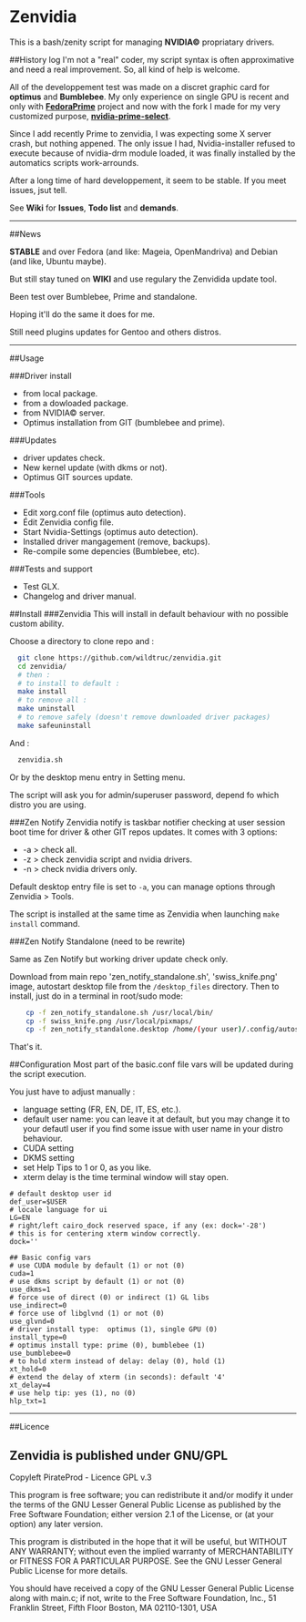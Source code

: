 # Zenvidia
This is a bash/zenity script for managing **NVIDIA©** propriatary drivers.

##History log
I'm not a "real" coder, my script syntax is often approximative and need a real improvement. So, all kind of help is welcome.

All of the developpement test was made on a discret graphic card for **optimus** and **Bumblebee**. My only experience on single GPU is recent and only with **[FedoraPrime](https://github.com/bosim/FedoraPrime)** project and now with the fork I made for my very customized purpose, **[nvidia-prime-select](https://github.com/wildtruc/nvidia-prime-select)**.

Since I add recently Prime to zenvidia, I was expecting some X server crash, but nothing appened. The only issue I had, Nvidia-installer refused to execute because of nvidia-drm module loaded, it was finally installed by the automatics scripts work-arrounds.

After a long time of hard developpement, it seem to be stable. If you meet issues, jsut tell.

See **Wiki** for **Issues**, **Todo list** and **demands**.

------------
##News

**STABLE** and over Fedora (and like: Mageia, OpenMandriva) and Debian (and like, Ubuntu maybe).

But still stay tuned on **WIKI** and use regulary the Zenvidida update tool.

Been test over Bumblebee, Prime and standalone.

Hoping it'll do the same it does for me.

Still need plugins updates for Gentoo and others distros.

------------

##Usage

###Driver install
  
 - from local package.
 - from a dowloaded package.
 - from NVIDIA© server.
 - Optimus installation from GIT (bumblebee and prime).
 
###Updates

 - driver updates check.
 - New kernel update (with dkms or not).
 - Optimus GIT sources update.

###Tools

 - Edit xorg.conf file (optimus auto detection).
 - Édit Zenvidia config file.
 - Start Nvidia-Settings (optimus auto detection).
 - Installed driver mangagement (remove, backups).
 - Re-compile some depencies (Bumblebee, etc).

###Tests and support

 - Test GLX.
 - Changelog and driver manual.

##Install
###Zenvidia
This will install in default behaviour with no possible custom ability.

Choose a directory to clone repo and :
```sh
  git clone https://github.com/wildtruc/zenvidia.git
  cd zenvidia/
  # then :
  # to install to default :
  make install
  # to remove all :
  make uninstall
  # to remove safely (doesn't remove downloaded driver packages)
  make safeuninstall
```
And :
```sh
  zenvidia.sh
```
Or by the desktop menu entry in Setting menu.

The script will ask you for admin/superuser password, depend fo which distro you are using.

###Zen Notify
Zenvidia notify is taskbar notifier checking at user session boot time for driver & other GIT repos updates.
It comes with 3 options:
 - -a > check all.
 - -z > check zenvidia script and nvidia drivers.
 - -n > check nvidia drivers only.

Default desktop entry file is set to ```-a```, you can manage options through Zenvidia > Tools.

The script is installed at the same time as Zenvidia when launching ```make install``` command.

###Zen Notify Standalone
(need to be rewrite)

Same as Zen Notify but working driver update check only.

Download from main repo 'zen_notify_standalone.sh', 'swiss_knife.png' image, autostart desktop file from the ```/desktop_files``` directory. Then to install, just do in a terminal in root/sudo mode:
```sh
	cp -f zen_notify_standalone.sh /usr/local/bin/
	cp -f swiss_knife.png /usr/local/pixmaps/
	cp -f zen_notify_standalone.desktop /home/(your user)/.config/autostart 
```

That's it.

##Configuration
Most part of the basic.conf file vars will be updated during the script execution.

You just have to adjust manually :
 - language setting (FR, EN, DE, IT, ES, etc.).
 - default user name: you can leave it at default, but you may change it to your defautl user if you find some issue with user name in your distro behaviour.
 - CUDA setting
 - DKMS setting
 - set Help Tips to 1 or 0, as you like.
 - xterm delay is the time terminal window will stay open.

```
# default desktop user id
def_user=$USER
# locale language for ui
LG=EN
# right/left cairo_dock reserved space, if any (ex: dock='-28')
# this is for centering xterm window correctly.
dock=''

## Basic config vars
# use CUDA module by default (1) or not (0)
cuda=1
# use dkms script by default (1) or not (0)
use_dkms=1
# force use of direct (0) or indirect (1) GL libs
use_indirect=0
# force use of libglvnd (1) or not (0)
use_glvnd=0
# driver install type:  optimus (1), single GPU (0) 
install_type=0
# optimus install type: prime (0), bumblebee (1) 
use_bumblebee=0
# to hold xterm instead of delay: delay (0), hold (1)
xt_hold=0
# extend the delay of xterm (in seconds): default '4'
xt_delay=4
# use help tip: yes (1), no (0)
hlp_txt=1
```

---------

##Licence

Zenvidia is published under GNU/GPL
-----------------------------------

Copyleft PirateProd - Licence GPL v.3

This program is free software; you can redistribute it and/or modify it under the terms of the GNU Lesser General Public License as published by the Free Software Foundation; either version 2.1 of the License, or (at your option) any later version.

This program is distributed in the hope that it will be useful, but WITHOUT ANY WARRANTY; without even the implied warranty of MERCHANTABILITY or FITNESS FOR A PARTICULAR PURPOSE. See the GNU Lesser General Public License for more details.

You should have received a copy of the GNU Lesser General Public License along with main.c; if not, write to the Free Software Foundation, Inc., 51 Franklin Street, Fifth Floor Boston, MA 02110-1301,  USA


